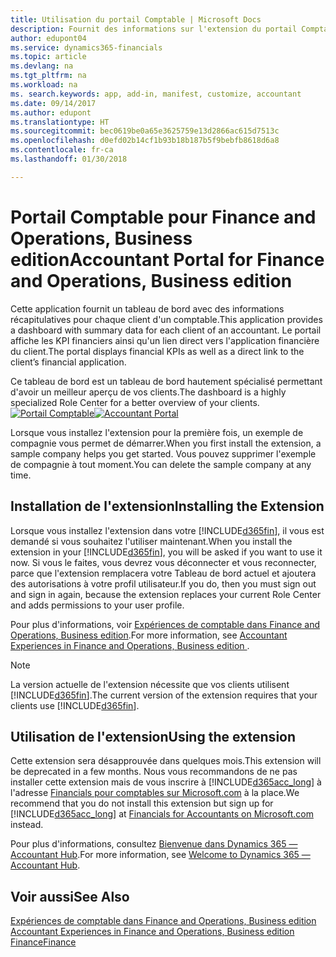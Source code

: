 ```yaml
---
title: Utilisation du portail Comptable | Microsoft Docs
description: Fournit des informations sur l'extension du portail Comptable.
author: edupont04
ms.service: dynamics365-financials
ms.topic: article
ms.devlang: na
ms.tgt_pltfrm: na
ms.workload: na
ms. search.keywords: app, add-in, manifest, customize, accountant
ms.date: 09/14/2017
ms.author: edupont
ms.translationtype: HT
ms.sourcegitcommit: bec0619be0a65e3625759e13d2866ac615d7513c
ms.openlocfilehash: d0efd02b14cf1b93b18b187b5f9bebfb8618d6a8
ms.contentlocale: fr-ca
ms.lasthandoff: 01/30/2018

---
```

# <a name="accountant-portal-for-finance-and-operations-business-edition"></a><span data-ttu-id="3a53a-103">Portail Comptable pour Finance and Operations, Business edition</span><span class="sxs-lookup"><span data-stu-id="3a53a-103">Accountant Portal for Finance and Operations, Business edition</span></span>
<span data-ttu-id="3a53a-104">Cette application fournit un tableau de bord avec des informations récapitulatives pour chaque client d'un comptable.</span><span class="sxs-lookup"><span data-stu-id="3a53a-104">This application provides a dashboard with summary data for each client of an accountant.</span></span> <span data-ttu-id="3a53a-105">Le portail affiche les KPI financiers ainsi qu'un lien direct vers l'application financière du client.</span><span class="sxs-lookup"><span data-stu-id="3a53a-105">The portal displays financial KPIs as well as a direct link to the client’s financial application.</span></span>  

<span data-ttu-id="3a53a-106">Ce tableau de bord est un tableau de bord hautement spécialisé permettant d'avoir un meilleur aperçu de vos clients.</span><span class="sxs-lookup"><span data-stu-id="3a53a-106">The dashboard is a highly specialized Role Center for a better overview of your clients.</span></span>  
<span data-ttu-id="3a53a-107">[![Portail Comptable](./media/ui-extensions-accportal/accountant-portal.png)](https://go.microsoft.com/fwlink/?linkid=851257)</span><span class="sxs-lookup"><span data-stu-id="3a53a-107">[![Accountant Portal](./media/ui-extensions-accportal/accountant-portal.png)](https://go.microsoft.com/fwlink/?linkid=851257)</span></span>

<span data-ttu-id="3a53a-108">Lorsque vous installez l'extension pour la première fois, un exemple de compagnie vous permet de démarrer.</span><span class="sxs-lookup"><span data-stu-id="3a53a-108">When you first install the extension, a sample company helps you get started.</span></span> <span data-ttu-id="3a53a-109">Vous pouvez supprimer l'exemple de compagnie à tout moment.</span><span class="sxs-lookup"><span data-stu-id="3a53a-109">You can delete the sample company at any time.</span></span>  

## <a name="installing-the-extension"></a><span data-ttu-id="3a53a-110">Installation de l'extension</span><span class="sxs-lookup"><span data-stu-id="3a53a-110">Installing the Extension</span></span>
<span data-ttu-id="3a53a-111">Lorsque vous installez l'extension dans votre [!INCLUDE[d365fin](includes/d365fin_md.md)], il vous est demandé si vous souhaitez l'utiliser maintenant.</span><span class="sxs-lookup"><span data-stu-id="3a53a-111">When you install the extension in your [!INCLUDE[d365fin](includes/d365fin_md.md)], you will be asked if you want to use it now.</span></span> <span data-ttu-id="3a53a-112">Si vous le faites, vous devrez vous déconnecter et vous reconnecter, parce que l'extension remplacera votre Tableau de bord actuel et ajoutera des autorisations à votre profil utilisateur.</span><span class="sxs-lookup"><span data-stu-id="3a53a-112">If you do, then you must sign out and sign in again, because the extension replaces your current Role Center and adds permissions to your user profile.</span></span>  

<span data-ttu-id="3a53a-113">Pour plus d'informations, voir [Expériences de comptable dans Finance and Operations, Business edition](finance-accounting.md).</span><span class="sxs-lookup"><span data-stu-id="3a53a-113">For more information, see [Accountant Experiences in Finance and Operations, Business edition ](finance-accounting.md).</span></span>  

> [!NOTE]  
>  <span data-ttu-id="3a53a-114">La version actuelle de l'extension nécessite que vos clients utilisent [!INCLUDE[d365fin](includes/d365fin_md.md)].</span><span class="sxs-lookup"><span data-stu-id="3a53a-114">The current version of the extension requires that your clients use [!INCLUDE[d365fin](includes/d365fin_md.md)].</span></span>  

## <a name="using-the-extension"></a><span data-ttu-id="3a53a-115">Utilisation de l'extension</span><span class="sxs-lookup"><span data-stu-id="3a53a-115">Using the extension</span></span>
<span data-ttu-id="3a53a-116">Cette extension sera désapprouvée dans quelques mois.</span><span class="sxs-lookup"><span data-stu-id="3a53a-116">This extension will be deprecated in a few months.</span></span> <span data-ttu-id="3a53a-117">Nous vous recommandons de ne pas installer cette extension mais de vous inscrire à [!INCLUDE[d365acc_long](includes/d365acc_long_md.md)] à l'adresse [Financials pour comptables sur Microsoft.com](https://www.microsoft.com/en-us/dynamics365/financial-insights-for-accountants) à la place.</span><span class="sxs-lookup"><span data-stu-id="3a53a-117">We recommend that you do not install this extension but sign up for [!INCLUDE[d365acc_long](includes/d365acc_long_md.md)] at [Financials for Accountants on Microsoft.com](https://www.microsoft.com/en-us/dynamics365/financial-insights-for-accountants) instead.</span></span>

<span data-ttu-id="3a53a-118">Pour plus d'informations, consultez [Bienvenue dans Dynamics 365 — Accountant Hub](/dynamics365/accountants/index.md).</span><span class="sxs-lookup"><span data-stu-id="3a53a-118">For more information, see [Welcome to Dynamics 365 — Accountant Hub](/dynamics365/accountants/index.md).</span></span>  

## <a name="see-also"></a><span data-ttu-id="3a53a-119">Voir aussi</span><span class="sxs-lookup"><span data-stu-id="3a53a-119">See Also</span></span>
[<span data-ttu-id="3a53a-120">Expériences de comptable dans Finance and Operations, Business edition </span><span class="sxs-lookup"><span data-stu-id="3a53a-120">Accountant Experiences in Finance and Operations, Business edition </span></span>](finance-accounting.md)  
[<span data-ttu-id="3a53a-121">Finance</span><span class="sxs-lookup"><span data-stu-id="3a53a-121">Finance</span></span>](finance.md)  

